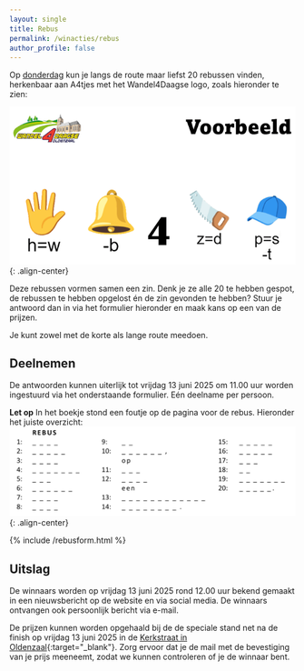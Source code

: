 ```yaml
---
layout: single
title: Rebus
permalink: /winacties/rebus
author_profile: false
---
```


Op [donderdag](/routes/donderdag) kun je langs de route maar liefst 20 rebussen vinden, herkenbaar aan A4tjes met het Wandel4Daagse logo, zoals hieronder te zien:  

![Voorbeeld Rebus](/assets/images/rebus_voorbeeld.png){: .align-center}  

Deze rebussen vormen samen een zin. Denk je ze alle 20 te hebben gespot, de rebussen te hebben opgelost én de zin gevonden te hebben? Stuur je antwoord dan in via het formulier hieronder en maak kans op een van de prijzen.  

Je kunt zowel met de korte als lange route meedoen.  

## Deelnemen

De antwoorden kunnen uiterlijk tot vrijdag 13 juni 2025 om 11.00 uur worden ingestuurd via het onderstaande formulier. Eén deelname per persoon.  

**Let op** In het boekje stond een foutje op de pagina voor de rebus. Hieronder het juiste overzicht:  
![Rebus formulier](/assets/images/news/2025/rebusinvullen.png){: .align-center}  

{% include /rebusform.html %}

## Uitslag

De winnaars worden op vrijdag 13 juni 2025 rond 12.00 uur bekend gemaakt in een nieuwsbericht op de website en via social media. De winnaars ontvangen ook persoonlijk bericht via e-mail.  

De prijzen kunnen worden opgehaald bij de de speciale stand net na de finish op vrijdag 13 juni 2025 in de [Kerkstraat in Oldenzaal](https://maps.app.goo.gl/mGp3rzqcLYbqJ1zPA){:target="_blank"}. Zorg ervoor dat je de mail met de bevestiging van je prijs meeneemt, zodat we kunnen controleren of je de winnaar bent.  